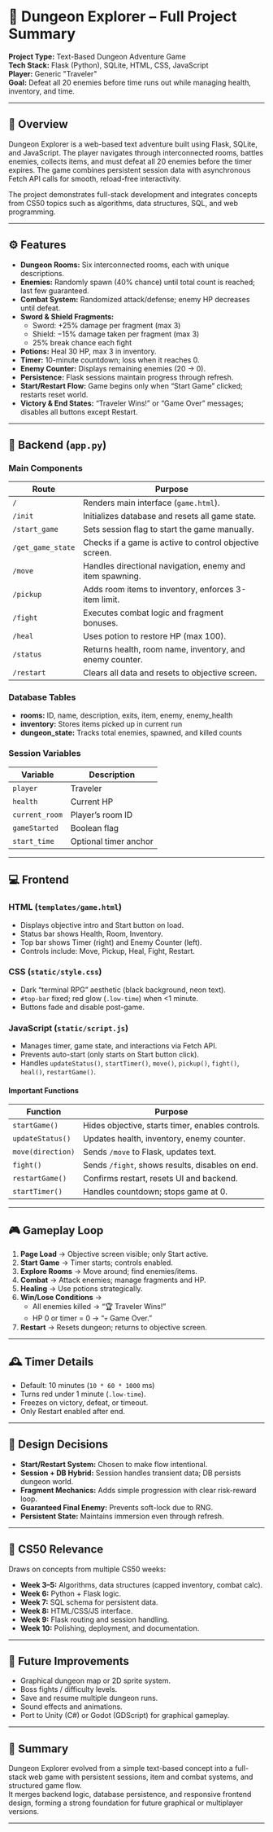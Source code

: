 # 🏰 Dungeon Explorer – Full Project Summary

**Project Type:** Text-Based Dungeon Adventure Game  
**Tech Stack:** Flask (Python), SQLite, HTML, CSS, JavaScript  
**Player:** Generic "Traveler"  
**Goal:** Defeat all 20 enemies before time runs out while managing health, inventory, and time.

---

## 🧩 Overview

Dungeon Explorer is a web-based text adventure built using Flask, SQLite, and JavaScript. The player navigates through interconnected rooms, battles enemies, collects items, and must defeat all 20 enemies before the timer expires. The game combines persistent session data with asynchronous Fetch API calls for smooth, reload-free interactivity.

The project demonstrates full-stack development and integrates concepts from CS50 topics such as algorithms, data structures, SQL, and web programming.

---

## ⚙️ Features

- **Dungeon Rooms:** Six interconnected rooms, each with unique descriptions.
- **Enemies:** Randomly spawn (40% chance) until total count is reached; last few guaranteed.
- **Combat System:** Randomized attack/defense; enemy HP decreases until defeat.
- **Sword & Shield Fragments:**  
  - Sword: +25% damage per fragment (max 3)  
  - Shield: −15% damage taken per fragment (max 3)  
  - 25% break chance each fight
- **Potions:** Heal 30 HP, max 3 in inventory.
- **Timer:** 10-minute countdown; loss when it reaches 0.
- **Enemy Counter:** Displays remaining enemies (20 → 0).
- **Persistence:** Flask sessions maintain progress through refresh.
- **Start/Restart Flow:** Game begins only when “Start Game” clicked; restarts reset world.
- **Victory & End States:** “Traveler Wins!” or “Game Over” messages; disables all buttons except Restart.

---

## 🧱 Backend (`app.py`)

### Main Components

| Route | Purpose |
|--------|----------|
| `/` | Renders main interface (`game.html`). |
| `/init` | Initializes database and resets all game state. |
| `/start_game` | Sets session flag to start the game manually. |
| `/get_game_state` | Checks if a game is active to control objective screen. |
| `/move` | Handles directional navigation, enemy and item spawning. |
| `/pickup` | Adds room items to inventory, enforces 3-item limit. |
| `/fight` | Executes combat logic and fragment bonuses. |
| `/heal` | Uses potion to restore HP (max 100). |
| `/status` | Returns health, room name, inventory, and enemy counter. |
| `/restart` | Clears all data and resets to objective screen. |

### Database Tables

- **rooms:** ID, name, description, exits, item, enemy, enemy_health  
- **inventory:** Stores items picked up in current run  
- **dungeon_state:** Tracks total enemies, spawned, and killed counts

### Session Variables

| Variable | Description |
|-----------|-------------|
| `player` | Traveler |
| `health` | Current HP |
| `current_room` | Player’s room ID |
| `gameStarted` | Boolean flag |
| `start_time` | Optional timer anchor |

---

## 💻 Frontend

### HTML (`templates/game.html`)

- Displays objective intro and Start button on load.
- Status bar shows Health, Room, Inventory.
- Top bar shows Timer (right) and Enemy Counter (left).
- Controls include: Move, Pickup, Heal, Fight, Restart.

### CSS (`static/style.css`)

- Dark “terminal RPG” aesthetic (black background, neon text).  
- `#top-bar` fixed; red glow (`.low-time`) when <1 minute.  
- Buttons fade and disable post-game.

### JavaScript (`static/script.js`)

- Manages timer, game state, and interactions via Fetch API.  
- Prevents auto-start (only starts on Start button click).  
- Handles `updateStatus()`, `startTimer()`, `move()`, `pickup()`, `fight()`, `heal()`, `restartGame()`.

#### Important Functions

| Function | Purpose |
|-----------|----------|
| `startGame()` | Hides objective, starts timer, enables controls. |
| `updateStatus()` | Updates health, inventory, enemy counter. |
| `move(direction)` | Sends `/move` to Flask, updates text. |
| `fight()` | Sends `/fight`, shows results, disables on end. |
| `restartGame()` | Confirms restart, resets UI and backend. |
| `startTimer()` | Handles countdown; stops game at 0. |

---

## 🎮 Gameplay Loop

1. **Page Load** → Objective screen visible; only Start active.  
2. **Start Game** → Timer starts; controls enabled.  
3. **Explore Rooms** → Move around; find enemies/items.  
4. **Combat** → Attack enemies; manage fragments and HP.  
5. **Healing** → Use potions strategically.  
6. **Win/Lose Conditions** →  
   - All enemies killed → “🏆 Traveler Wins!”  
   - HP 0 or timer = 0 → “💀 Game Over.”  
7. **Restart** → Resets dungeon; returns to objective screen.

---

## 🕰️ Timer Details

- Default: 10 minutes (`10 * 60 * 1000` ms)  
- Turns red under 1 minute (`.low-time`).  
- Freezes on victory, defeat, or timeout.  
- Only Restart enabled after end.

---

## 🧠 Design Decisions

- **Start/Restart System:** Chosen to make flow intentional.  
- **Session + DB Hybrid:** Session handles transient data; DB persists dungeon world.  
- **Fragment Mechanics:** Adds simple progression with clear risk-reward loop.  
- **Guaranteed Final Enemy:** Prevents soft-lock due to RNG.  
- **Persistent State:** Maintains immersion even through refresh.

---

## 🧩 CS50 Relevance

Draws on concepts from multiple CS50 weeks:

- **Week 3–5:** Algorithms, data structures (capped inventory, combat calc).  
- **Week 6:** Python + Flask logic.  
- **Week 7:** SQL schema for persistent data.  
- **Week 8:** HTML/CSS/JS interface.  
- **Week 9:** Flask routing and session handling.  
- **Week 10:** Polishing, deployment, and documentation.

---

## 🚀 Future Improvements

- Graphical dungeon map or 2D sprite system.  
- Boss fights / difficulty levels.  
- Save and resume multiple dungeon runs.  
- Sound effects and animations.  
- Port to Unity (C#) or Godot (GDScript) for graphical gameplay.  

---

## 🏁 Summary

Dungeon Explorer evolved from a simple text-based concept into a full-stack web game with persistent sessions, item and combat systems, and structured game flow.  
It merges backend logic, database persistence, and responsive frontend design, forming a strong foundation for future graphical or multiplayer versions.

---
